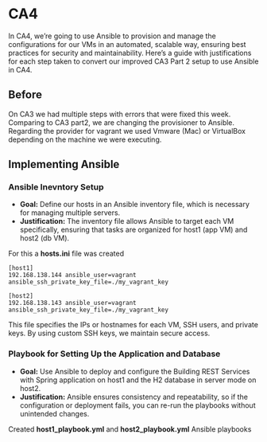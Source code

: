 # CA4
In CA4, we’re going to use Ansible to provision and manage the configurations for our VMs in an automated, scalable way, ensuring best practices for security and maintainability. Here’s a guide with justifications for each step taken to convert our improved CA3 Part 2 setup to use Ansible in CA4.
## Before
On CA3 we had multiple steps with errors that were fixed this week. Comparing to CA3 part2, we are changing the provisioner to Ansible. Regarding the provider for vagrant we used Vmware (Mac) or VirtualBox depending on the machine we were executing.
## Implementing Ansible
### Ansible Inevntory Setup
- **Goal:** Define our hosts in an Ansible inventory file, which is necessary for managing multiple servers.
- **Justification:** The inventory file allows Ansible to target each VM specifically, ensuring that tasks are organized for host1 (app VM) and host2 (db VM).

For this a **hosts.ini** file was created
````
[host1]
192.168.138.144 ansible_user=vagrant ansible_ssh_private_key_file=./my_vagrant_key

[host2]
192.168.138.143 ansible_user=vagrant ansible_ssh_private_key_file=./my_vagrant_key
````
This file specifies the IPs or hostnames for each VM, SSH users, and private keys. By using custom SSH keys, we maintain secure access.

### Playbook for Setting Up the Application and Database
- **Goal:** Use Ansible to deploy and configure the Building REST Services with Spring application on host1 and the H2 database in server mode on host2.
- **Justification:** Ansible ensures consistency and repeatability, so if the configuration or deployment fails, you can re-run the playbooks without unintended changes.

Created **host1_playbook.yml** and **host2_playbook.yml** Ansible playbooks
